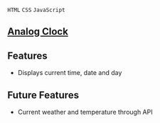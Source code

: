 `HTML` `CSS` `JavaScript`
## [Analog Clock](https://deesk.github.io/analog-clock/)

## Features
  * Displays current time, date and day

## Future Features
  * Current weather and temperature through API
